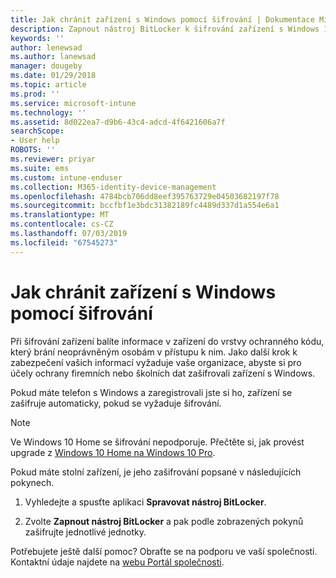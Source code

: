 ```yaml
---
title: Jak chránit zařízení s Windows pomocí šifrování | Dokumentace Microsoftu
description: Zapnout nástroj BitLocker k šifrování zařízení s Windows 10
keywords: ''
author: lenewsad
ms.author: lanewsad
manager: dougeby
ms.date: 01/29/2018
ms.topic: article
ms.prod: ''
ms.service: microsoft-intune
ms.technology: ''
ms.assetid: 8d022ea7-d9b6-43c4-adcd-4f6421606a7f
searchScope:
- User help
ROBOTS: ''
ms.reviewer: priyar
ms.suite: ems
ms.custom: intune-enduser
ms.collection: M365-identity-device-management
ms.openlocfilehash: 4784bcb706dd8eef395763729e04503682197f78
ms.sourcegitcommit: bccfbf1e3bdc31382189fc4489d337d1a554e6a1
ms.translationtype: MT
ms.contentlocale: cs-CZ
ms.lasthandoff: 07/03/2019
ms.locfileid: "67545273"
---
```

# <a name="how-to-protect-your-windows-device-using-encryption"></a>Jak chránit zařízení s Windows pomocí šifrování

Při šifrování zařízení balíte informace v zařízení do vrstvy ochranného kódu, který brání neoprávněným osobám v přístupu k nim. Jako další krok k zabezpečení vašich informací vyžaduje vaše organizace, abyste si pro účely ochrany firemních nebo školních dat zašifrovali zařízení s Windows. 

Pokud máte telefon s Windows a zaregistrovali jste si ho, zařízení se zašifruje automaticky, pokud se vyžaduje šifrování.

> [!Note]
> Ve Windows 10 Home se šifrování nepodporuje. Přečtěte si, jak provést upgrade z [Windows 10 Home na Windows 10 Pro](https://support.microsoft.com/help/12384/windows-10-upgrading-home-to-pro).


Pokud máte stolní zařízení, je jeho zašifrování popsané v následujících pokynech.

1. Vyhledejte a spusťte aplikaci **Spravovat nástroj BitLocker**.

2. Zvolte **Zapnout nástroj BitLocker** a pak podle zobrazených pokynů zašifrujte jednotlivé jednotky.

Potřebujete ještě další pomoc? Obraťte se na podporu ve vaší společnosti. Kontaktní údaje najdete na [webu Portál společnosti](https://go.microsoft.com/fwlink/?linkid=2010980).
